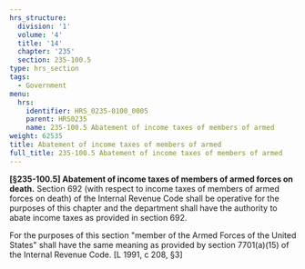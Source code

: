 ```yaml
---
hrs_structure:
  division: '1'
  volume: '4'
  title: '14'
  chapter: '235'
  section: 235-100.5
type: hrs_section
tags:
  - Government
menu:
  hrs:
    identifier: HRS_0235-0100_0005
    parent: HRS0235
    name: 235-100.5 Abatement of income taxes of members of armed
weight: 62535
title: Abatement of income taxes of members of armed
full_title: 235-100.5 Abatement of income taxes of members of armed
---
```

**[§235-100.5] Abatement of income taxes of members of armed forces on death.** Section 692 (with respect to income taxes of members of armed forces on death) of the Internal Revenue Code shall be operative for the purposes of this chapter and the department shall have the authority to abate income taxes as provided in section 692.

For the purposes of this section "member of the Armed Forces of the United States" shall have the same meaning as provided by section 7701(a)(15) of the Internal Revenue Code. [L 1991, c 208, §3]